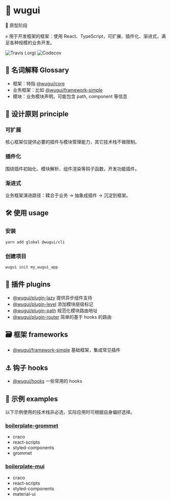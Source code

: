 # 🐢 wugui

:construction: 原型阶段

:fist_raised: 用于开发框架的框架：使用 React、TypeScript，可扩展、插件化、渐进式，满足各种规模的业务开发。

![Travis (.org)](https://img.shields.io/travis/crossjs/wugui)
![Codecov](https://img.shields.io/codecov/c/github/crossjs/wugui?token=b84a011a-d748-4803-9f70-cae73476576e)

## :open_book: 名词解释 Glossary

- 框架：特指 [@wugui/core](packages/core)
- 业务框架：比如 [@wugui/framework-simple](packages/framework-simple)
- 模块：业务模块声明，可能包含 path, component 等信息

## :pushpin: 设计原则 principle

### 可扩展

核心框架仅提供必要的插件与模块管理能力，其它技术栈不做限制。

### 插件化

围绕插件初始化、模块解析、组件渲染等钩子函数，开发功能插件。

### 渐进式

业务框架演进路径：糅合于业务 -> 抽象成插件 -> 沉淀到框架。

## :hammer_and_wrench: 使用 usage

### 安装

```bash
yarn add global @wugui/cli
```

### 创建项目

```bash
wugui init my_wugui_app
```

## :nut_and_bolt: 插件 plugins

- [@wugui/plugin-lazy](packages/plugin-lazy) 提供异步组件支持
- [@wugui/plugin-level](packages/plugin-level) 添加模块层级标记
- [@wugui/plugin-path](packages/plugin-path) 规范化模块路由地址
- [@wugui/plugin-router](packages/plugin-router) 简单的基于 hooks 的路由

## :card_file_box: 框架 frameworks

- [@wugui/framework-simple](packages/framework-simple) 基础框架，集成常见插件

## :anchor: 钩子 hooks

- [@wugui/hooks](packages/hooks) 一些常用的 hooks

## :rocket: 示例 examples

以下示例使用的技术栈非必选，实际应用时可根据自身偏好选择。

### [boilerplate-grommet](packages/boilerplate-grommet)

- craco
- react-scripts
- styled-components
- grommet

### [boilerplate-mui](packages/boilerplate-mui)

- craco
- react-scripts
- styled-components
- material-ui
